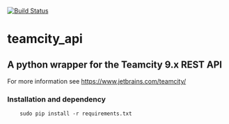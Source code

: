 [![Build Status](https://travis-ci.org/n1nj4z33/teamcity_api.png)](https://travis-ci.org/n1nj4z33/teamcity_api)
# teamcity_api


## A python wrapper for the Teamcity 9.x REST API

For more information see https://www.jetbrains.com/teamcity/

### Installation and dependency
		sudo pip install -r requirements.txt
